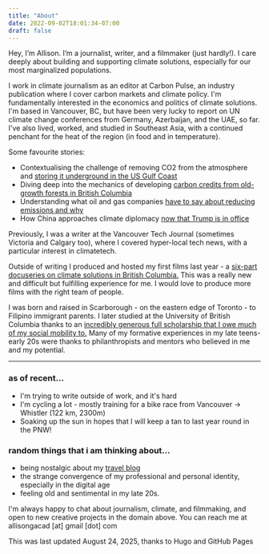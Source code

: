 ```yaml
---
title: "About"
date: 2022-09-02T18:01:34-07:00
draft: false
---
```

Hey, I’m Allison. I’m a journalist, writer, and a filmmaker (just hardly!). I care deeply about building and supporting climate solutions, especially for our most marginalized populations.

I work in climate journalism as an editor at Carbon Pulse, an industry publication where I cover carbon markets and climate policy. I'm fundamentally interested in the economics and politics of climate solutions. I'm based in Vancouver, BC, but have been very lucky to report on UN climate change conferences from Germany, Azerbaijan, and the UAE, so far. I've also lived, worked, and studied in Southeast Asia, with a continued penchant for the heat of the region (in food and in temperature).

Some favourite stories:
- Contextualising the challenge of removing CO2 from the atmosphere and [storing it underground in the US Gulf Coast](https://carbon-pulse.com/291505/)
- Diving deep into the mechanics of developing [carbon credits from old-growth forests in British Columbia](https://carbon-pulse.com/258173/)
- Understanding what oil and gas companies [have to say about reducing emissions and why](https://carbon-pulse.com/351333/)
- How China approaches climate diplomacy [now that Trump is in office](https://carbon-pulse.com/413181/)

Previously, I was a writer at the Vancouver Tech Journal (sometimes Victoria and Calgary too), where I covered hyper-local tech news, with a particular interest in climatetech.

Outside of writing I produced and hosted my first films last year - a [six-part docuseries on climate solutions in British Columbia.](https://www.youtube.com/watch?v=ClK3Rj-VKSw&list=PLuj3rWl-eKLEfVTHN9xgC2H8wi8oEqPJL) 
This was a really new and difficult but fulfilling experience for me. I would love to produce more films with the right team of people.

I was born and raised in Scarborough - on the eastern edge of Toronto - to Filipino immigrant parents. I later studied at the University of British Columbia thanks to an [incredibly generous full scholarship that I owe much of my social mobility to.](https://loranscholar.ca/) Many of my formative experiences in my late teens-early 20s were thanks to philanthropists and mentors who believed in me and my potential.

---
### as of recent...
- I'm trying to write outside of work, and it's hard
- I'm cycling a lot - mostly training for a bike race from Vancouver -> Whistler (122 km, 2300m)
- Soaking up the sun in hopes that I will keep a tan to last year round in the PNW!

### random things that i am thinking about...
- being nostalgic about my [travel blog](http://www.adventuringallison.wordress.com) 
- the strange convergence of my professional and personal identity, especially in the digital age
- feeling old and sentimental in my late 20s.

I'm always happy to chat about journalism, climate, and filmmaking, and open to new creative projects in the domain above. You can reach me at allisongacad [at] gmail [dot] com

This was last updated August 24, 2025, thanks to Hugo and GitHub Pages
